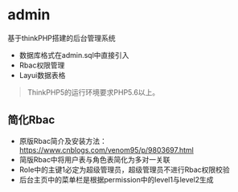 admin
===============

基于thinkPHP搭建的后台管理系统
 + 数据库格式在admin.sql中直接引入
 + Rbac权限管理
 + Layui数据表格


> ThinkPHP5的运行环境要求PHP5.6以上。

## 简化Rbac

 * 原版Rbac简介及安装方法：https://www.cnblogs.com/venom95/p/9803697.html
 * 简版Rbac中将用户表与角色表简化为多对一关联
 * Role中的主键1必定为超级管理员，超级管理员不进行Rbac权限校验
 * 后台主页中的菜单栏是根据permission中的level1与level2生成



